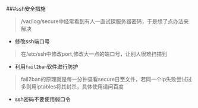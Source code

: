 ###ssh安全措施
> /var/log/secure中经常看到有人一直试探服务器密码，于是想了点办法来解决

* 修改ssh端口号
> 在/etc/ssh中修改port,修改大一点的端口号，让别人很难扫描到

* 利用`fail2ban`软件进行防护
> fail2ban的原理就是每一分钟查看secure日至文件，若同一个ip失败尝试过多则用iptables将其封杀，具体使用请问百度

* ssh密码不要使用弱口令
